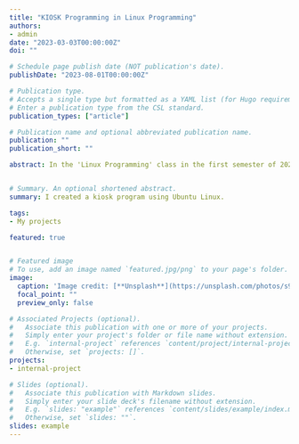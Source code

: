 ```yaml
---
title: "KIOSK Programming in Linux Programming"
authors:
- admin
date: "2023-03-03T00:00:00Z"
doi: ""

# Schedule page publish date (NOT publication's date).
publishDate: "2023-08-01T00:00:00Z"

# Publication type.
# Accepts a single type but formatted as a YAML list (for Hugo requirements).
# Enter a publication type from the CSL standard.
publication_types: ["article"]

# Publication name and optional abbreviated publication name.
publication: ""
publication_short: ""

abstract: In the 'Linux Programming' class in the first semester of 2023, we conducted a team project to create a kiosk program using Linux. The kiosk program we created is a system implemented with a Linux-based server-client model. This enables the management and use of kiosks through interaction between servers and clients. I was able to understand programming and network communication concepts using system calls.


# Summary. An optional shortened abstract.
summary: I created a kiosk program using Ubuntu Linux.

tags:
- My projects

featured: true


# Featured image
# To use, add an image named `featured.jpg/png` to your page's folder. 
image: 
  caption: 'Image credit: [**Unsplash**](https://unsplash.com/photos/s9CC2SKySJM)'
  focal_point: ""
  preview_only: false

# Associated Projects (optional).
#   Associate this publication with one or more of your projects.
#   Simply enter your project's folder or file name without extension.
#   E.g. `internal-project` references `content/project/internal-project/index.md`.
#   Otherwise, set `projects: []`.
projects:
- internal-project

# Slides (optional).
#   Associate this publication with Markdown slides.
#   Simply enter your slide deck's filename without extension.
#   E.g. `slides: "example"` references `content/slides/example/index.md`.
#   Otherwise, set `slides: ""`.
slides: example
---
```

